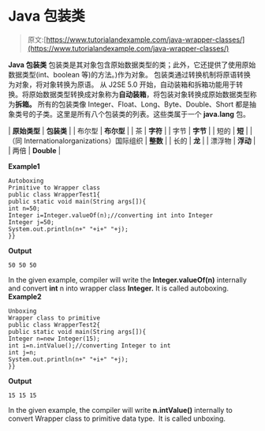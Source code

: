 # Java 包装类

> 原文:[https://www.tutorialandexample.com/java-wrapper-classes/](https://www.tutorialandexample.com/java-wrapper-classes/)

**Java 包装类** 包装类是其对象包含原始数据类型的类；此外，它还提供了使用原始数据类型(int、boolean 等)的方法。)作为对象。 包装类通过转换机制将原语转换为对象，将对象转换为原语。 从 J2SE 5.0 开始，自动装箱和拆箱功能用于转换。将原始数据类型转换成对象称为**自动装箱**，将包装对象转换成原始数据类型称为**拆箱。** 所有的包装类像 Integer、Float、Long、Byte、Double、Short 都是抽象类号的子类。这里是所有八个包装类的列表。这些类属于一个 **java.lang** 包。

| **原始类型** | **包装类** |
| 布尔型 | **布尔型** |
| 茶 | **字符** |
| 字节 | **字节** |
| 短的 | **短** |
| （同 Internationalorganizations）国际组织 | **整数** |
| 长的 | **龙** |
| 漂浮物 | **浮动** |
| 两倍 | **Double** |

**Example1**

```
Autoboxing
Primitive to Wrapper class
public class WrapperTest1{ 
public static void main(String args[]){  
int n=50; 
Integer i=Integer.valueOf(n);//converting int into Integer 
Integer j=50;
System.out.println(n+" "+i+" "+j); 
}}
```

**Output**

```
50 50 50
```

In the given example, compiler will write the **Integer.valueOf(n)** internally and convert **int** n into wrapper class **Integer.** It is called autoboxing. **Example2**

```
Unboxing
Wrapper class to primitive
public class WrapperTest2{   
public static void main(String args[]){      
Integer n=new Integer(15);   
int i=n.intValue();//converting Integer to int 
int j=n;   
System.out.println(n+" "+i+" "+j);   
}}
```

**Output**

```
15 15 15
```

In the given example, the compiler will write **n.intValue()** internally to convert Wrapper class to primitive data type.  It is called unboxing.
